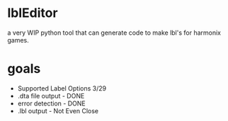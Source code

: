 # lblEditor
a very WIP python tool that can generate code to make lbl's for harmonix games.

# goals
* Supported Label Options 3/29
* .dta file output - DONE
* error detection - DONE
* .lbl output - Not Even Close


